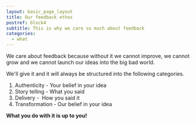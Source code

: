 ```yaml
---
layout: basic_page_layout
title: Our feedback ethos
postref: block4
subtitle: This is why we care so much about feedback
categories:
  - what
---
```


We care about feedback because without it we cannot improve, we cannot grow and we cannot launch our ideas into the big bad world.

We'll give it and it will always be structured into the following categories.

1. Authenticity - Your belief in your idea
2. Story telling - What you said
3. Delivery - &nbsp;How you said it
4. Transformation - Our belief in your idea

**What you do with it is up to you!**